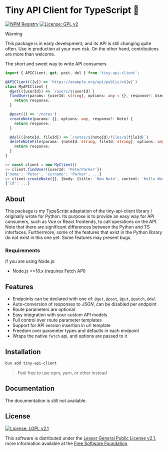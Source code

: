 # Tiny API Client for TypeScript 🐝

[![NPM Registry][version-shield]][npm] [![License: GPL  v2][license-shield]][gnu]

> [!WARNING]
> This package is in early development,
> and its API is still changing quite often.
> Use in production at your own risk.
> On the other hand, contributions are more than welcome.


The short and sweet way to write API consumers

```typescript
import { APIClient, get, post, del } from 'tiny-api-client';

@APIClient(({v}) => `https://example.org/api/public/v${v}`)
class MyAPIClient {
  @get(({userId}) => `/users/${userId}`)
  findUser(params: {userId: string}, options: any = {}, response?: User) {
    return response;
  }

  @post(() => '/notes')
  createNote(params: {}, options: any, response?: Note) {
    return response;
  }

  @del(({noteId, fileId}) => `/notes/${noteId}/files/${fileId}`)
  deleteNoteFile(params: {noteId: string, fileId: string}, options: any, response?: boolean) {
    return response;
  }
}

>> const client = new MyClient()
>> client.findUser({userId: 'PeterParker'})
{'name': 'Peter', 'surname': 'Parker', ...}
>> client.createNote({}, {body: {title: 'New Note', content: 'Hello World!'}})
{'id': ...}
```


## About

This package is my TypeScript adaptation of the tiny-api-client library I
originally wrote for Python. Its purpose is to provide an easy way for API
consumers, such as Vue or React frontends, to call operations on the API.
Note that there are significant differences between the Python and TS
interfaces. Furthermore, some of the features that exist in the Python
library do not exist in this one yet. Some features may present bugs.

### Requirements

If you are using Node.js:

- Node.js >=18.x (requires Fetch API)



## Features

- Endpoints can be declared with one of: `@get`, `@post`, `@put`, `@patch`, `@del`
- Auto-conversion of responses to *JSON*, can be disabled per endpoint
- Route parameters are optional
- Easy integration with your custom API models
- Full control over route parameter templates
- Support for API version insertion in url template
- Freedom over parameter types and defaults in each endpoint
- Wraps the native `fetch` api, and options are passed to it



## Installation

```bash
bun add tiny-api-client
```

> Feel free to use npm, yarn, or other instead



## Documentation

The documentation is still not available.


## License

[![License: LGPL  v2.1][license-shield]][gnu]

This software is distributed under the
[Lesser General Public License v2.1][license],
more information available at the [Free Software Foundation][gnu].



<!-- LINKS -->
[npm]: https://www.npmjs.com/package/tiny-api-client

<!-- SHIELDS -->
[version-shield]: https://img.shields.io/npm/v/tiny-api-client?color=blue

<!-- LICENSE -->

[license]: LICENSE "Lesser General Public License v2.1"
[gnu]: https://www.gnu.org/licenses/old-licenses/lgpl-2.1.html "Free Software Foundation"
[license-shield]: https://img.shields.io/github/license/sanjacob/tiny-api-client-ts
